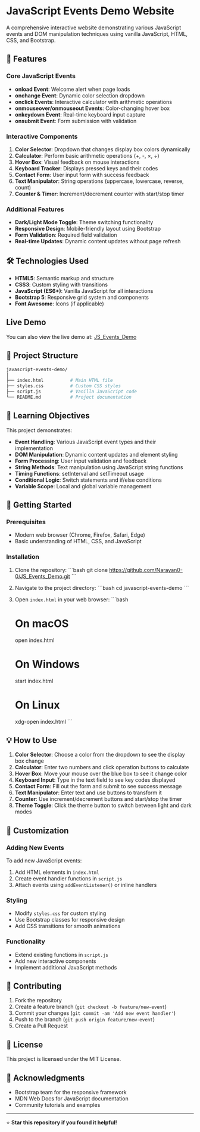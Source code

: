 # JavaScript Events Demo Website

A comprehensive interactive website demonstrating various JavaScript events and DOM manipulation techniques using vanilla JavaScript, HTML, CSS, and Bootstrap.

## 🚀 Features

### Core JavaScript Events
- **onload Event**: Welcome alert when page loads
- **onchange Event**: Dynamic color selection dropdown
- **onclick Events**: Interactive calculator with arithmetic operations
- **onmouseover/onmouseout Events**: Color-changing hover box
- **onkeydown Event**: Real-time keyboard input capture
- **onsubmit Event**: Form submission with validation

### Interactive Components
1. **Color Selector**: Dropdown that changes display box colors dynamically
2. **Calculator**: Perform basic arithmetic operations (+, -, ×, ÷)
3. **Hover Box**: Visual feedback on mouse interactions
4. **Keyboard Tracker**: Displays pressed keys and their codes
5. **Contact Form**: User input form with success feedback
6. **Text Manipulator**: String operations (uppercase, lowercase, reverse, count)
7. **Counter & Timer**: Increment/decrement counter with start/stop timer

### Additional Features
- **Dark/Light Mode Toggle**: Theme switching functionality
- **Responsive Design**: Mobile-friendly layout using Bootstrap
- **Form Validation**: Required field validation
- **Real-time Updates**: Dynamic content updates without page refresh

## 🛠️ Technologies Used

- **HTML5**: Semantic markup and structure
- **CSS3**: Custom styling with transitions
- **JavaScript (ES6+)**: Vanilla JavaScript for all interactions
- **Bootstrap 5**: Responsive grid system and components
- **Font Awesome**: Icons (if applicable)


## Live Demo
You can also view the live demo at: [JS_Events_Demo](https://narayan0-0.github.io/JS_Events_Demo/)


## 📁 Project Structure

```bash
javascript-events-demo/
│
├── index.html          # Main HTML file
├── styles.css          # Custom CSS styles
├── script.js           # Vanilla JavaScript code
└── README.md           # Project documentation
```
## 🎯 Learning Objectives

This project demonstrates:
- **Event Handling**: Various JavaScript event types and their implementation
- **DOM Manipulation**: Dynamic content updates and element styling
- **Form Processing**: User input validation and feedback
- **String Methods**: Text manipulation using JavaScript string functions
- **Timing Functions**: setInterval and setTimeout usage
- **Conditional Logic**: Switch statements and if/else conditions
- **Variable Scope**: Local and global variable management

## 🚀 Getting Started

### Prerequisites
- Modern web browser (Chrome, Firefox, Safari, Edge)
- Basic understanding of HTML, CSS, and JavaScript

### Installation
1. Clone the repository:
   \`\`\`bash
   git clone https://github.com/Narayan0-0/JS_Events_Demo.git
   \`\`\`

2. Navigate to the project directory:
   \`\`\`bash
   cd javascript-events-demo
   \`\`\`

3. Open `index.html` in your web browser:
   \`\`\`bash
   # On macOS
   open index.html
   
   # On Windows
   start index.html
   
   # On Linux
   xdg-open index.html
   \`\`\`

## 💡 How to Use

1. **Color Selector**: Choose a color from the dropdown to see the display box change
2. **Calculator**: Enter two numbers and click operation buttons to calculate
3. **Hover Box**: Move your mouse over the blue box to see it change color
4. **Keyboard Input**: Type in the text field to see key codes displayed
5. **Contact Form**: Fill out the form and submit to see success message
6. **Text Manipulator**: Enter text and use buttons to transform it
7. **Counter**: Use increment/decrement buttons and start/stop the timer
8. **Theme Toggle**: Click the theme button to switch between light and dark modes

## 🎨 Customization

### Adding New Events
To add new JavaScript events:

1. Add HTML elements in `index.html`
2. Create event handler functions in `script.js`
3. Attach events using `addEventListener()` or inline handlers

### Styling
- Modify `styles.css` for custom styling
- Use Bootstrap classes for responsive design
- Add CSS transitions for smooth animations

### Functionality
- Extend existing functions in `script.js`
- Add new interactive components
- Implement additional JavaScript methods

## 🤝 Contributing

1. Fork the repository
2. Create a feature branch (`git checkout -b feature/new-event`)
3. Commit your changes (`git commit -am 'Add new event handler'`)
4. Push to the branch (`git push origin feature/new-event`)
5. Create a Pull Request

## 📝 License

This project is licensed under the MIT License.

## 🙏 Acknowledgments

- Bootstrap team for the responsive framework
- MDN Web Docs for JavaScript documentation
- Community tutorials and examples

---

⭐ **Star this repository if you found it helpful!**
